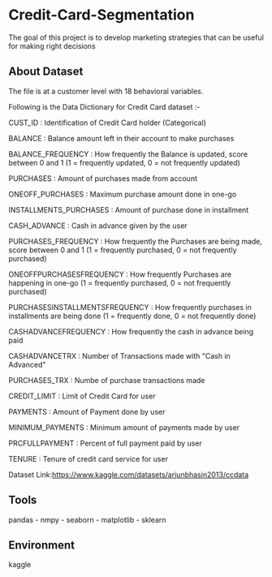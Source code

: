 # Credit-Card-Segmentation
The goal of this project is to develop marketing strategies that can be useful for making right decisions

## About Dataset

The file is at a customer level with 18 behavioral variables.

Following is the Data Dictionary for Credit Card dataset :-

CUST_ID : Identification of Credit Card holder (Categorical)

BALANCE : Balance amount left in their account to make purchases 

BALANCE_FREQUENCY : How frequently the Balance is updated, score between 0 and 1 (1 = frequently updated, 0 = not frequently updated)

PURCHASES : Amount of purchases made from account

ONEOFF_PURCHASES : Maximum purchase amount done in one-go

INSTALLMENTS_PURCHASES : Amount of purchase done in installment

CASH_ADVANCE : Cash in advance given by the user

PURCHASES_FREQUENCY : How frequently the Purchases are being made, score between 0 and 1 (1 = frequently purchased, 0 = not frequently purchased)

ONEOFFPURCHASESFREQUENCY : How frequently Purchases are happening in one-go (1 = frequently purchased, 0 = not frequently purchased)

PURCHASESINSTALLMENTSFREQUENCY : How frequently purchases in installments are being done (1 = frequently done, 0 = not frequently done)

CASHADVANCEFREQUENCY : How frequently the cash in advance being paid

CASHADVANCETRX : Number of Transactions made with "Cash in Advanced"

PURCHASES_TRX : Numbe of purchase transactions made

CREDIT_LIMIT : Limit of Credit Card for user

PAYMENTS : Amount of Payment done by user

MINIMUM_PAYMENTS : Minimum amount of payments made by user

PRCFULLPAYMENT : Percent of full payment paid by user

TENURE : Tenure of credit card service for user

Dataset Link:https://www.kaggle.com/datasets/arjunbhasin2013/ccdata

## Tools
pandas - nmpy - seaborn - matplotlib - sklearn
## Environment
kaggle
